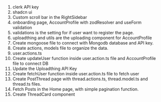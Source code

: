 1. clerk API key
2. shadcn ui
3. Custom scroll bar in the RightSidebar
4. onboarding page, AccountProfile with zodResolver and useForm validation
5. validations is the setting for if user want to register the page.
6. uploadthing and utils are the uploading component for AccountProfile
7. Create mongoose file to connect with Mongodb database and API key.
8. Create actions, models file to organize the data.
9. user.actions.ts
10. Create updateUser function inside user.action.ts file and AccountProfile file to connect DB
11. Update the Uploadthing API Key
12. Create fetchUser function inside user.action.ts file to fetch user
13. Create PostThread page with thread.actions.ts, thread.model.ts and thread.ts files.
14. Fetch Posts in the Home page, with simple pagination function.
15. Create ThreadCard component

